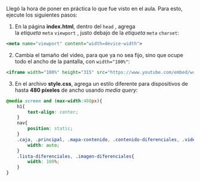 Llegó la hora de poner en práctica lo que fue visto en el aula. Para esto, ejecute los siguientes pasos:

1) En la página **index.html**, dentro del `head` , agrega la _etiqueta_ `meta` `viewport` , justo debajo de la _etiqueta_ `meta` `charset`:

```xml
<meta name="viewport" content="width=device-width">
```

2) Cambia el tamaño del video, para que ya no sea fijo, sino que ocupe todo el ancho de la pantalla, con `width="100%"`:

```xml
<iframe width="100%" height="315" src="https://www.youtube.com/embed/wcVVXUV0YUY" frameborder="0" allow="accelerometer; autoplay; clipboard-write; encrypted-media; gyroscope; picture-in-picture" allowfullscreen></iframe>
```

3) En el archivo **style.css**, agrega un estilo diferente para dispositivos de hasta **480 píxeles** de ancho usando _media query_:

```css
@media screen and (max-width:480px){
    h1{
        text-align: center;
    }
    nav{
        position: static;
    }
    .caja, .principal, .mapa-contenido, .contenido-diferenciales, .video {
        width: auto;
    }
    .lista-diferenciales, .imagen-diferenciales{
        width: 100%;
    }
}
```